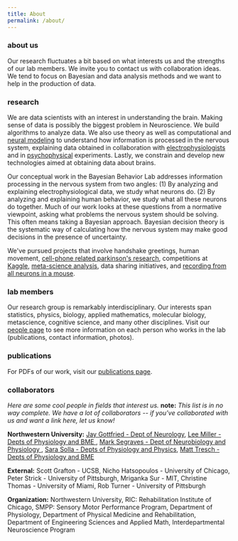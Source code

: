 ```yaml
---
title: About
permalink: /about/
---
```


### about us

Our research fluctuates a bit based on what interests us and the strengths of our lab members. We invite you to contact us with collaboration ideas. We tend to focus on Bayesian and data analysis methods and we want to help in the production of data.


### research

We are data scientists with an interest in understanding the brain. Making sense of data is possibly the biggest problem in Neuroscience. We build algorithms to analyze data. We also use theory as well as computational and [neural modeling](https://en.wikipedia.org/wiki/Computational_neuroscience) to understand how information is processed in the nervous system, explaining data obtained in collaboration with [electrophysiologists](https://en.wikipedia.org/wiki/Electrophysiology) and in [psychophysical](https://en.wikipedia.org/wiki/Psychophysics) experiments. Lastly, we constrain and develop new technologies aimed at obtaining data about brains.


Our conceptual work in the Bayesian Behavior Lab addresses information processing in the nervous system from two angles: (1) By analyzing and explaining electrophysiological data, we study what neurons do. (2) By analyzing and explaining human behavior, we study what all these neurons do together. Much of our work looks at these questions from a normative viewpoint, asking what problems the nervous system should be solving. This often means taking a Bayesian approach. Bayesian decision theory is the systematic way of calculating how the nervous system may make good decisions in the presence of uncertainty.

We've pursued projects that involve handshake greetings, human movement, [cell-phone related parkinson's research](http://journal.frontiersin.org/article/10.3389/fneur.2012.00158/abstract), competitions at [Kaggle](https://www.kaggle.com/), [meta-science analysis](http://www.nature.com/nature/journal/v489/n7415/full/489201a.html), data sharing initiatives, and [recording from all neurons in a mouse](http://journals.plos.org/ploscompbiol/article?id=10.1371/journal.pcbi.1002291).


### lab members

Our research group is remarkably interdisciplinary. Our interests span statistics, physics, biology, applied mathematics, molecular biology, metascience, cognitive science, and many other disciplines. Visit our [people page](http://klab.smpp.northwestern.edu/wiki/index.php5/People) to see more information on each person who works in the lab (publications, contact information, photos).


### publications

For PDFs of our work, visit our [publications page](http://klab.smpp.northwestern.edu/wiki/index.php5/Publications).


### collaborators

*Here are some cool people in fields that interest us.* **note:** *This list is in no way complete. We have a lot of collaborators -- if you've collaborated with us and want a link here, let us know!*

**Northwestern University:** [Jay Gottfried - Dept of Neurology](http://labs.feinberg.northwestern.edu/gottfried/), [Lee Miller - Depts of Physiology and BME
](http://physio.northwestern.edu/), [Mark Segraves - Dept of Neurobiology and Physiology
](http://www.neurobiology.northwestern.edu/people/core-faculty/mark-segraves.html), [Sara Solla - Depts of Physiology and Physics](http://www.physics.northwestern.edu/people/personalpages/ssolla.html), [Matt Tresch - Depts of Physiology and BME](http://www.mccormick.northwestern.edu/biomedical/)


**External:** Scott Grafton - UCSB, Nicho Hatsopoulos - University of Chicago, Peter Strick - University of Pittsburgh, Mriganka Sur - MIT, Christine Thomas - University of Miami, Rob Turner - University of Pittsburgh

**Organization:** Northwestern University, RIC: Rehabilitation Institute of Chicago, SMPP: Sensory Motor Performance Program, Department of Physiology, Department of Physical Medicine and Rehabilitation, Department of Engineering Sciences and Applied Math, Interdepartmental Neuroscience Program
